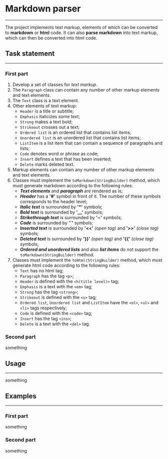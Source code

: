 # Markdown parser
____
The project implements text markup,
elements of which can be converted to **markdown** or **html** code.
It can also **parse markdown** into text markup,
which can then be converted into html code.

## Task statement
____
### First part
1. Develop a set of classes for *text markup*.
2. The `Paragraph` class can contain any number of other markup elements and text elements.
3. The `Text` class is a text element.
4. Other elements of text markup:
   + `Header` is a title or subtitle;
   + `Emphasis` italicizes some text;
   + `Strong` makes a text bold;
   + `Strikeout` crosses out a text;
   + `Ordered list` is an ordered list that contains list items;
   + `Unordered list` is an unordered list that contains list items;
   + `ListItem` is a list item that can contain a sequence of paragraphs and lists;
   + `Code` denotes word or phrase as code;
   + `Insert` defines a text that has been inserted;
   + `Delete` marks deleted text.
5. Markup elements can contain any number of other markup elements and text elements.
6. Classes must implement the `toMarkdown(StringBuilder)` method, which must generate markdown according to the following rules:
   + **_Text elements_** and **_paragraph_** are rendered as is;
   + **_Header_** has a **'#'** symbol in front of it. The number of these symbols corresponds to the header level;
   + **_Italic text_** is surrounded by **'*'** symbols;
   + **_Bold text_** is surrounded by **'__'** symbols;
   + **_Strikethrough text_** is surrounded by **'~'** symbols;
   + **_Code_** is surrounded by **'`'** symbols;
   + **_Inserted text_** is surrounded by **'<<'** _(open tag)_ and **'>>'** _(close tag)_ symbols;
   + **_Deleted text_** is surrounded by **'}}'** _(open tag)_ and **'{{'** _(close tag)_ symbols;
   + **_Ordered and unordered lists_** and also **_list items_** do not support the `toMarkdown(StringBuilder)` method.
7. Classes must implement the `toHtml(StringBuilder)` method, which must generate html code according to the following rules:
   + `Text` has no html tag;
   + `Paragraph` has the tag `<p>`;
   + `Header` is defined with the `<h(title level)>` tag;
   + `Emphasis` is a text with the `<em>` tag;
   + `Strong` has the tag `<strong>`;
   + `Strikeout` is defined with the `<s>` tag;
   + `Ordered list`, `Unordered list` and `ListItem` have the `<ol>`, `<ul>` and `<li>` tags respectively;
   + `Code` is defined with the `<code>` tag;
   + `Insert` has the tag `<ins>`;
   + `Delete` is a text with the `<del>` tag.

### Second part
something

## Usage
____
something

## Examples
____
### First part
something
### Second part
something
